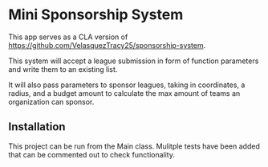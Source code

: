 # Mini Sponsorship System
This app serves as a CLA version of https://github.com/VelasquezTracy25/sponsorship-system. 

This system will accept a league submission in form of function parameters and write them to an existing list.

It will also pass parameters to sponsor leagues, taking in coordinates, a radius, and a budget amount to calculate the max amount of teams an organization can sponsor.

## Installation

This project can be run from the Main class. Mulitple tests have been added that can be commented out to check functionality.

